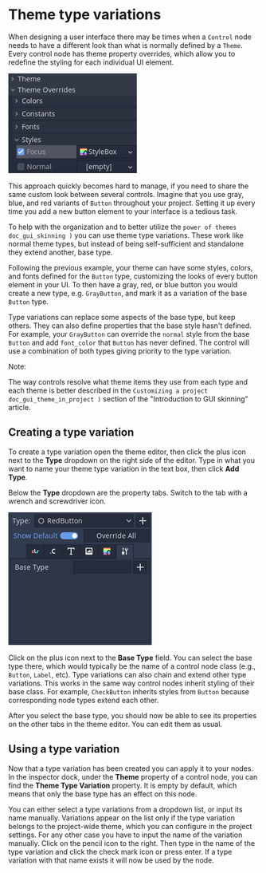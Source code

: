 

# Theme type variations

When designing a user interface there may be times when a `Control` node
needs to have a different look than what is normally defined by a `Theme`.
Every control node has theme property overrides, which allow you to redefine the styling for
each individual UI element.

![](img/themecheck.png)

This approach quickly becomes hard to manage, if you need to share the same custom look
between several controls. Imagine that you use gray, blue, and red variants of `Button`
throughout your project. Setting it up every time you add a new button element to your interface
is a tedious task.

To help with the organization and to better utilize the `power of themes doc_gui_skinning )`
you can use theme type variations. These work like normal theme types, but instead
of being self-sufficient and standalone they extend another, base type.

Following the previous example, your theme can have some styles, colors, and fonts
defined for the `Button` type, customizing the looks of every button element in your UI.
To then have a gray, red, or blue button you would create a new type, e.g. `GrayButton`, and
mark it as a variation of the base `Button` type.

Type variations can replace some aspects of the base type, but keep others.
They can also define properties that the base style hasn't defined. For example,
your `GrayButton` can override the `normal` style from the base `Button`
and add `font_color` that `Button` has never defined. The control will use
a combination of both types giving priority to the type variation.

Note:

   The way controls resolve what theme items they use from each type and each
   theme is better described in the `Customizing a project doc_gui_theme_in_project )`
   section of the "Introduction to GUI skinning" article.

## Creating a type variation

To create a type variation open the theme editor, then click the plus icon
next to the **Type** dropdown on the right side of the editor. Type in what
you want to name your theme type variation in the text box, then click **Add Type**.

Below the **Type** dropdown are the property tabs. Switch to the tab with a wrench
and screwdriver icon.

![](img/base_type.png)

Click on the plus icon next to the **Base Type** field. You can select the base type
there, which would typically be the name of a control node class (e.g., `Button`, `Label`, etc).
Type variations can also chain and extend other type variations. This works in the
same way control nodes inherit styling of their base class. For example, `CheckButton`
inherits styles from `Button` because corresponding node types extend each other.

After you select the base type, you should now be able to see its properties on the other
tabs in the theme editor. You can edit them as usual.

## Using a type variation

Now that a type variation has been created you can apply it to your nodes.
In the inspector dock, under the **Theme** property of a control node,
you can find the **Theme Type Variation** property. It is empty by default,
which means that only the base type has an effect on this node.

You can either select a type variations from a dropdown list, or input its name
manually. Variations appear on the list only if the type variation belongs to
the project-wide theme, which you can configure in the project settings. For
any other case you have to input the name of the variation manually. Click on
the pencil icon to the right. Then type in the name of the type variation and click the
check mark icon or press enter. If a type variation with that name exists it
will now be used by the node.
